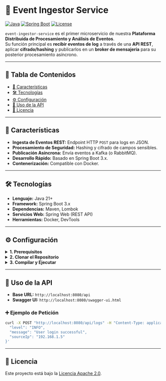 
# 🚀 Event Ingestor Service

[![Java](https://img.shields.io/badge/Java-21+-red?style=flat&logo=openjdk)](https://openjdk.org/)
[![Spring Boot](https://img.shields.io/badge/Spring%20Boot-3.x-brightgreen?style=flat&logo=springboot)](https://spring.io/projects/spring-boot)
[![License](https://img.shields.io/badge/License-Apache_2.0-blue.svg)](LICENSE)

`event-ingestor-service` es el primer microservicio de nuestra **Plataforma Distribuida de Procesamiento y Análisis de Eventos**.  
Su función principal es **recibir eventos de log** a través de una **API REST**, aplicar **cifrado/hashing** y publicarlos en un **broker de mensajería** para su posterior procesamiento asíncrono.

---

## 📑 Tabla de Contenidos
- [🌟 Características](#-características)
- [🛠 Tecnologías](#-tecnologías)
- [⚙️ Configuración](#️-configuración)
- [🧪 Uso de la API](#-uso-de-la-api)
- [📜 Licencia](#-licencia)

---

## 🌟 Características
- **Ingesta de Eventos REST:** Endpoint HTTP `POST` para logs en JSON.
- **Procesamiento de Seguridad:** Hashing y cifrado de campos sensibles.
- **Publicación Asíncrona:** Envía eventos a Kafka (o RabbitMQ).
- **Desarrollo Rápido:** Basado en Spring Boot 3.x.
- **Contenerización:** Compatible con Docker.

---

## 🛠 Tecnologías
- **Lenguaje:** Java 21+
- **Framework:** Spring Boot 3.x
- **Dependencias:** Maven, Lombok
- **Servicios Web:** Spring Web (REST API)
- **Herramientas:** Docker, DevTools

---

## ⚙️ Configuración
<details>
<summary><b>1. Prerequisitos</b></summary>

- JDK **21+**
- Maven **3.x+**
- Git
- IDE (IntelliJ, VS Code, Eclipse)
- Postman o Insomnia
</details>

<details>
<summary><b>2. Clonar el Repositorio</b></summary>

```bash
git clone https://github.com/HarolRiosDev/event-ingestor-service.git
cd event-ingestor-service
```
</details>

<details>
<summary><b>3. Compilar y Ejecutar</b></summary>

```bash
mvn clean package
java -jar target/event-ingestor-service-0.0.1-SNAPSHOT.jar
```

O ejecuta directamente:

```bash
mvn spring-boot:run
```
</details>

---

## 🧪 Uso de la API
- **Base URL:** `http://localhost:8080/api`
- **Swagger UI:** `http://localhost:8080/swagger-ui.html`

### ➕ Ejemplo de Petición
```bash
curl -X POST "http://localhost:8080/api/logs" -H "Content-Type: application/json" -d '{
  "level": "INFO",
  "message": "User login successful",
  "sourceIp": "192.168.1.5"
}'
```

---

## 📜 Licencia
Este proyecto está bajo la [Licencia Apache 2.0](LICENSE).
